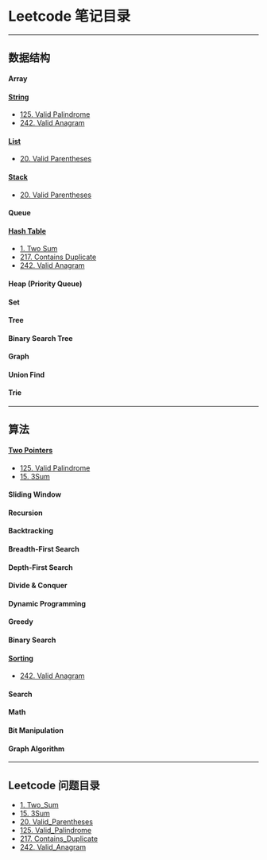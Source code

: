 <!-- TOC -->

<!-- /TOC -->
# Leetcode 笔记目录

---

## 数据结构

#### Array 

#### [String](String.md)
- [125. Valid Palindrome](125-Valid_Palindrome.md)
- [242. Valid Anagram](242-Valid_Anagram.md)
#### [List](List.md)
- [20. Valid Parentheses](20-Valid_Parentheses.md)
#### [Stack](Stack.md)
- [20. Valid Parentheses](20-Valid_Parentheses.md)
#### Queue 

#### [Hash Table](Hash_Table.md)
- [1. Two Sum](1-Two_Sum.md)
- [217. Contains Duplicate](217-Contains_Duplicate.md)
- [242. Valid Anagram](242-Valid_Anagram.md)
#### Heap (Priority Queue)

#### Set 

#### Tree 

#### Binary Search Tree 

#### Graph 

#### Union Find 

#### Trie

---

## 算法 

#### [Two Pointers](Two_Pointers.md)
- [125. Valid Palindrome](125-Valid_Palindrome.md)
- [15. 3Sum](15-3Sum.md)
#### Sliding Window 

#### Recursion 

#### Backtracking 

#### Breadth-First Search

#### Depth-First Search

#### Divide & Conquer 

#### Dynamic Programming 

#### Greedy 

#### Binary Search

#### [Sorting](Sorting.md)
- [242. Valid Anagram](242-Valid_Anagram.md)
#### Search 

#### Math 

#### Bit Manipulation 

#### Graph Algorithm

---

## Leetcode 问题目录
- [1. Two_Sum](1-Two_Sum.md)
- [15. 3Sum](15-3Sum.md)
- [20. Valid_Parentheses](20-Valid_Parentheses.md)
- [125. Valid_Palindrome](125-Valid_Palindrome.md)
- [217. Contains_Duplicate](217-Contains_Duplicate.md)
- [242. Valid_Anagram](242-Valid_Anagram.md)
